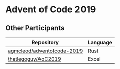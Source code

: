 # Advent of Code 2019

## Other Participants

| Repository                                                                  | Language     |
| --------------------------------------------------------------------------- | ------------ |
| [agmcleod/adventofcode-2019](https://github.com/agmcleod/adventofcode-2019) | Rust         |
| [thatlegoguy/AoC2019](https://github.com/thatlegoguy/AoC2019)               | Excel        |
